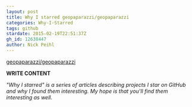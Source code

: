 ```yaml
---
layout: post
title: Why I starred geopaparazzi/geopaparazzi
categories: Why-I-Starred
tags: github
stardate: 2015-02-19T22:51:37Z
gh_id: 12638447
author: Nick Peihl
---
```


[geopaparazzi/geopaparazzi](star.repo.html_url)

**WRITE CONTENT**

*"Why I starred" is a series of articles describing projects I star on GitHub and why I found them interesting. My hope is that you'll find them interesting as well.*

